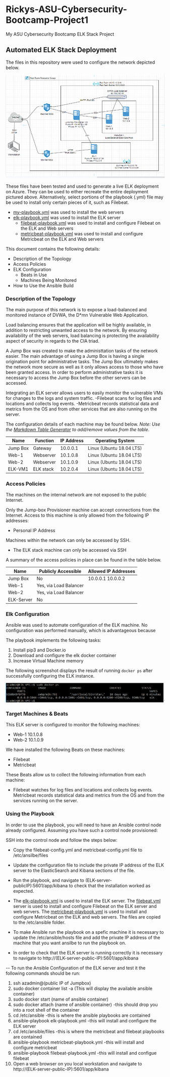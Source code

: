 # Rickys-ASU-Cybersecurity-Bootcamp-Project1
My ASU Cybersecurity Bootcamp ELK Stack Project

## Automated ELK Stack Deployment

The files in this repository were used to configure the network depicted below.

![](/images/Red-Team-Network.PNG)

These files have been tested and used to generate a live ELK deployment on Azure. They can be used to either recreate the entire deployment pictured above. Alternatively, select portions of the playbook (.yml) file may be used to install only certain pieces of it, such as Filebeat.

  - [my-playbook.yml](https://github.com/Rickyquintanar/Rickys-ASU-Cybersecurity-Bootcamp-Project1/blob/main/Ansible/my-playbook.yml) was used to install the web servers
  - [elk-playbook.yml](https://github.com/Rickyquintanar/Rickys-ASU-Cybersecurity-Bootcamp-Project1/blob/main/Ansible/elk-playbook.yml) was used to install the ELK server
    - [filebeat-playbook.yml](https://github.com/Rickyquintanar/Rickys-ASU-Cybersecurity-Bootcamp-Project1/blob/main/Ansible/filebeat-playbook.yml) was used to install and configure Filebeat on the ELK and Web servers
    - [metricbeat-playbook.yml](https://github.com/Rickyquintanar/Rickys-ASU-Cybersecurity-Bootcamp-Project1/blob/main/Ansible/metricbeat-playbook.yml) was used to install and configure Metricbeat on the ELK and Web servers

This document contains the following details:
- Description of the Topology
- Access Policies
- ELK Configuration
  - Beats in Use
  - Machines Being Monitored
- How to Use the Ansible Build


### Description of the Topology

The main purpose of this network is to expose a load-balanced and monitored instance of DVWA, the D*mn Vulnerable Web Application.

Load balancing ensures that the application will be highly available, in addition to restricting unwanted access to the network.
By ensuring availability of the web servers, load balancing is protecting the availability aspect of security in regards to the CIA triad.

A Jump Box was created to make the administtation tasks of the network easier. The main advantage of using a Jump Box is having a single origination point for administrative tasks. The Jump Box ultimately makes the network more secure as well as it only allows access to those who have been granted access. In order to perform administrative tasks it is necessary to access the Jump Box before the other servers can be accessed.

Integrating an ELK server allows users to easily monitor the vulnerable VMs for changes to the logs and system traffic.
-Filebeat scans for log files and locations and collects log events.
-Metricbeat records statistical data and metrics from the OS and from other services that are also running on the server.

The configuration details of each machine may be found below.
_Note: Use the [Markdown Table Generator](http://www.tablesgenerator.com/markdown_tables) to add/remove values from the table_.

| Name     | Function | IP Address | Operating System        |
|----------|----------|------------|-------------------------|
| Jump Box | Gateway  | 10.0.0.1   | Linux (Ubuntu 18.04 LTS)|
| Web-1    | Webserver| 10.1.0.8   | Linux (Ubuntu 18.04 LTS)|
| Web-2    | Webserver| 10.1.0.9   | Linux (Ubuntu 18.04 LTS)|
| ELK-VM1  | ELK stack| 10.2.0.4   | Linux (Ubuntu 18.04 LTS)|

### Access Policies

The machines on the internal network are not exposed to the public Internet. 

Only the Jump-box Provisioner machine can accept connections from the Internet. Access to this machine is only allowed from the following IP addresses:
- Personal IP Address
 
Machines within the network can only be accessed by SSH.
- The ELK stack machine can only be accessed via SSH 

A summary of the access policies in place can be found in the table below.

| Name     | Publicly Accessible  | Allowed IP Addresses |
|----------|----------------------|----------------------|
| Jump Box |   No                 | 10.0.0.1 10.0.0.2    |
|  Web-1   |Yes, via Load Balancer|                      |
|  Web-2   |Yes, via Load Balancer|                      |
|ELK-Server|   No                 |                      |

### Elk Configuration

Ansible was used to automate configuration of the ELK machine. No configuration was performed manually, which is advantageous because 

The playbook implements the following tasks:
1. Install pip3 and Docker.io
2. Download and configure the elk docker container
3. Increase Virtual Machine memory

The following screenshot displays the result of running `docker ps` after successfully configuring the ELK instance.

![](/images/docker%20ps.PNG)

### Target Machines & Beats
This ELK server is configured to monitor the following machines:
- Web-1 10.1.0.8
- Web-2 10.1.0.9

We have installed the following Beats on these machines:
- Filebeat
- Metricbeat

These Beats allow us to collect the following information from each machine:
- Filebeat watches for log files and locations and collects log events. Metricbeat records statistical data and metrics from the OS and from the services running on the server.

### Using the Playbook
In order to use the playbook, you will need to have an Ansible control node already configured. Assuming you have such a control node provisioned: 

SSH into the control node and follow the steps below:
- Copy the filebeat-config.yml and metricbeat-config.yml file to /etc/ansilbe/files
- Update the configuration file to include the private IP address of the ELK server to the ElasticSearch and Kibana sections of the file.
- Run the playbook, and navigate to (ELK-server-publicIP):5601/app/kibana to check that the installation worked as expected.

- The [elk-playbook.yml](https://github.com/Rickyquintanar/Rickys-ASU-Cybersecurity-Bootcamp-Project1/blob/main/Ansible/elk-playbook.yml) is used to install the ELK server. The [filebeat.yml](https://github.com/Rickyquintanar/Rickys-ASU-Cybersecurity-Bootcamp-Project1/blob/main/Ansible/filebeat-playbook.yml) server is used to install and configure Filebeat on the ELK server and web servers. The [metricbeat-playbook.yml](https://github.com/Rickyquintanar/Rickys-ASU-Cybersecurity-Bootcamp-Project1/blob/main/Ansible/metricbeat-playbook.yml) is used to install and configure Metricbeat on the ELK and web servers. The files are copied to the /etc/ansible folder.
- To make Ansible run the playbook on a spefic machine it is necessary to update the /etc/ansible/hosts file and add the private IP address of the machine that you want ansilbe to run the playbook on. 
- In order to check that the ELK server is running correctly it is necessary to navigate to http://(ELK-server-public-IP):5601/app/kibana

-- To run the Ansible Configuration of the ELK server and test it the following commands should be run:

1. ssh azadmin@(public IP of Jumpbox)
2. sudo docker container list -a (This will display the available ansible container)
3. sudo docker start (name of ansible container)
4. sudo docker attach (name of ansible container)  -this should drop you into a root shell of the container
5. cd /etc/ansible  -this is where the ansible playbooks are contained
6. ansible-playbook elk-playbook.yml  -this will install and configure the ELK server
7. cd /etc/ansible/files -this is where the metricbeat and filebeat playbooks are contained
8. ansible-playbook metricbeat-playbook.yml  -this will install and configure metricbeat
9. ansible-playbook filebeat-playbook.yml  -this will install and configue filebeat
10. Open a web browser on you local workstation and navigate to http://(ELK-server-public-IP):5601/app/kibana 
